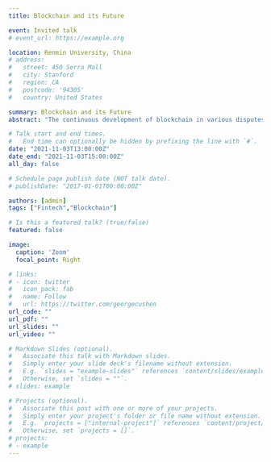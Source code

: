 ```yaml
---
title: Blockchain and its Future

event: Invited talk
# event_url: https://example.org

location: Renmin University, China
# address:
#   street: 450 Serra Mall
#   city: Stanford
#   region: CA
#   postcode: '94305'
#   country: United States

summary: Blockchain and its Future
abstract: "The continuous development of blockchain in various disputes to the present has far exceeded the description of distributed accounting technology. Instead, according to the specific tokens, a series of financial mechanisms and tools have been formed, from asset-like, securities-like, and artwork-like to decentralized trading, initial token issuance, and futures-like options. This article briefly reviews the development of blockchain in financial technology in recent years, introduces the possible impact of blockchain technology and related applications in the economic, financial and accounting fields, and looks forward to the possible future in related fields Important research topics."

# Talk start and end times.
#   End time can optionally be hidden by prefixing the line with `#`.
date: "2021-11-03T13:00:00Z"
date_end: "2021-11-03T15:00:00Z"
all_day: false

# Schedule page publish date (NOT talk date).
# publishDate: "2017-01-01T00:00:00Z"

authors: [admin]
tags: ["Fintech","Blockchain"]

# Is this a featured talk? (true/false)
featured: false

image:
  caption: 'Zoom'
  focal_point: Right

# links:
# - icon: twitter
#   icon_pack: fab
#   name: Follow
#   url: https://twitter.com/georgecushen
url_code: ""
url_pdf: ""
url_slides: ""
url_video: ""

# Markdown Slides (optional).
#   Associate this talk with Markdown slides.
#   Simply enter your slide deck's filename without extension.
#   E.g. `slides = "example-slides"` references `content/slides/example-slides.md`.
#   Otherwise, set `slides = ""`.
# slides: example

# Projects (optional).
#   Associate this post with one or more of your projects.
#   Simply enter your project's folder or file name without extension.
#   E.g. `projects = ["internal-project"]` references `content/project/deep-learning/index.md`.
#   Otherwise, set `projects = []`.
# projects:
# - example
---
```


<!-- {{% callout note %}}
Click on the **Slides** button above to view the built-in slides feature.
{{% /callout %}} -->

<!-- Slides can be added in a few ways:

- **Create** slides using Wowchemy's [*Slides*](https://wowchemy.com/docs/managing-content/#create-slides) feature and link using `slides` parameter in the front matter of the talk file
- **Upload** an existing slide deck to `static/` and link using `url_slides` parameter in the front matter of the talk file
- **Embed** your slides (e.g. Google Slides) or presentation video on this page using [shortcodes](https://wowchemy.com/docs/writing-markdown-latex/).

Further event details, including [page elements](https://wowchemy.com/docs/writing-markdown-latex/) such as image galleries, can be added to the body of this page. -->
